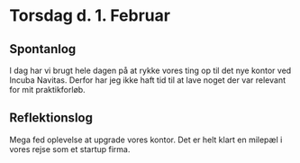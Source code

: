 # Torsdag d. 1. Februar

## Spontanlog 
I dag har vi brugt hele dagen på at rykke vores ting op til 
det nye kontor ved Incuba Navitas. Derfor har jeg ikke haft tid til at lave 
noget der var relevant for mit praktikforløb. 


## Reflektionslog 

Mega fed oplevelse at upgrade vores kontor. Det er helt klart en milepæl i 
vores rejse som et startup firma.
